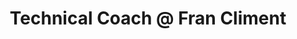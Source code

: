 ---
i: fran_climent

name: Fran Climent
title: Technical Coach @ Fran Climent
about: 
location: Villajoyosa, Spain
specialities:
    - 
    - 
tech-stack: 

linkedin: https://www.linkedin.com/in/franciscoclimentperez/
twitter: 
github: 
xing: 
website: 
youtube: 
medium: 
blog: 
---